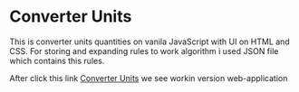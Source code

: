 # Converter Units

This is converter units quantities on vanila JavaScript with UI on HTML and CSS. For storing and expanding rules to work algorithm i used JSON file 
which contains this rules.

After click this link <a href="https://shalind0r.github.io/Converter-units/public/" target="_blank">Converter Units</a> we see workin version web-application
